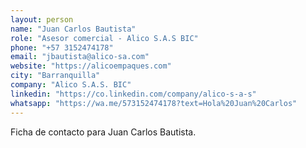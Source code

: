 ```yaml
---
layout: person
name: "Juan Carlos Bautista"
role: "Asesor comercial - Alico S.A.S BIC"
phone: "+57 3152474178"
email: "jbautista@alico-sa.com"
website: "https://alicoempaques.com"
city: "Barranquilla"
company: "Alico S.A.S. BIC"
linkedin: "https://co.linkedin.com/company/alico-s-a-s"
whatsapp: "https://wa.me/573152474178?text=Hola%20Juan%20Carlos"
---
```


Ficha de contacto para Juan Carlos Bautista.
